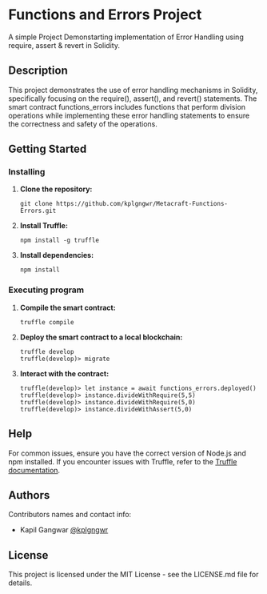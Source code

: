 # Functions and Errors Project

A simple Project Demonstarting implementation of Error Handling using require, assert & revert in Solidity.

## Description

This project demonstrates the use of error handling mechanisms in Solidity, specifically focusing on the require(), assert(), and revert() statements. The smart contract functions_errors includes functions that perform division operations while implementing these error handling statements to ensure the correctness and safety of the operations.

## Getting Started

### Installing

1. **Clone the repository:**
   ```
   git clone https://github.com/kplgngwr/Metacraft-Functions-Errors.git
   ```
   
2. **Install Truffle:**
    ```
    npm install -g truffle
    ``` 
3. **Install dependencies:**
    ```
    npm install
    ```
    
### Executing program
    
1. **Compile the smart contract:**
    ```
    truffle compile
    ```
    
2. **Deploy the smart contract to a local blockchain:**
    ```
    truffle develop
    truffle(develop)> migrate
    ```
    
3. **Interact with the contract:**
    ```
    truffle(develop)> let instance = await functions_errors.deployed()
    truffle(develop)> instance.divideWithRequire(5,5)
    truffle(develop)> instance.divideWithRequire(5,0)
    truffle(develop)> instance.divideWithAssert(5,0)
    ```
    
## Help
For common issues, ensure you have the correct version of Node.js and npm installed. If you encounter issues with Truffle, refer to the [Truffle documentation](https://www.trufflesuite.com/docs).


## Authors
Contributors names and contact info:
- Kapil Gangwar
  [@kplgngwr](https://www.linkedin.com/in/kplgngwr/)

## License
This project is licensed under the MIT License - see the LICENSE.md file for details.
    